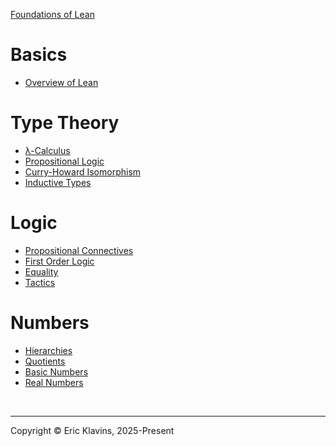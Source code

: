 

[Foundations of Lean](./Introduction.md)

# Basics

- [Overview of Lean](./Lean.md)

# Type Theory

- [λ-Calculus](./LambdaCalculus.md)
- [Propositional Logic](./PropositionalLogic.md)
- [Curry-Howard Isomorphism](./CurryHoward.md)
- [Inductive Types](./InductiveTypes.md)

# Logic

- [Propositional Connectives](./Connectives.md)
- [First Order Logic](./FirstOrderLogic.md)
- [Equality](./Equality.md)
- [Tactics](./Tactics.md)

# Numbers

- [Hierarchies](./Hierarchies.md)
- [Quotients](./Quotients.md)
- [Basic Numbers](./Numbers.md)
- [Real Numbers](./Reals.md)



<div style='height=50px'>&nbsp;</div><hr>
Copyright © Eric Klavins, 2025-Present
